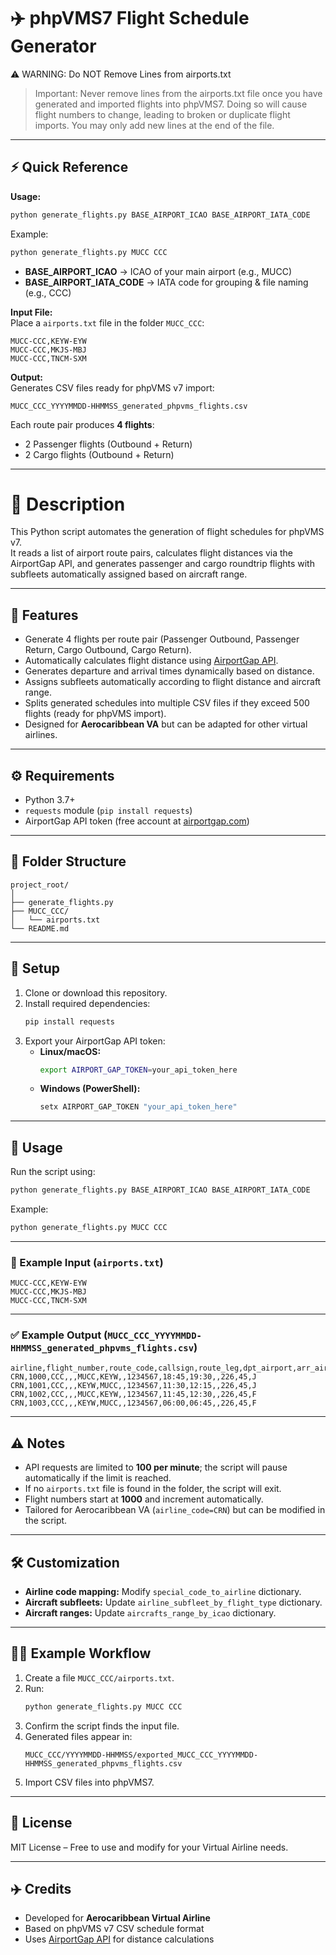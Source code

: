 # ✈️ phpVMS7 Flight Schedule Generator


⚠️ WARNING: Do NOT Remove Lines from airports.txt

> Important: Never remove lines from the airports.txt file once you have generated and imported flights into phpVMS7. Doing so will cause flight numbers to change, leading to broken or duplicate flight imports. You may only add new lines at the end of the file.


---

## ⚡ Quick Reference

**Usage:**

```bash
python generate_flights.py BASE_AIRPORT_ICAO BASE_AIRPORT_IATA_CODE
```

Example:

```bash
python generate_flights.py MUCC CCC
```

- **BASE_AIRPORT_ICAO** → ICAO of your main airport (e.g., MUCC)  
- **BASE_AIRPORT_IATA_CODE** → IATA code for grouping & file naming (e.g., CCC)

**Input File:**  
Place a `airports.txt` file in the folder `MUCC_CCC`:

```
MUCC-CCC,KEYW-EYW
MUCC-CCC,MKJS-MBJ
MUCC-CCC,TNCM-SXM
```

**Output:**  
Generates CSV files ready for phpVMS v7 import:

```
MUCC_CCC_YYYYMMDD-HHMMSS_generated_phpvms_flights.csv
```

Each route pair produces **4 flights**:
- 2 Passenger flights (Outbound + Return)
- 2 Cargo flights (Outbound + Return)

---

# 📌 Description

This Python script automates the generation of flight schedules for phpVMS v7.  
It reads a list of airport route pairs, calculates flight distances via the AirportGap API, and generates passenger and cargo roundtrip flights with subfleets automatically assigned based on aircraft range.

---

## 📌 Features

- Generate 4 flights per route pair (Passenger Outbound, Passenger Return, Cargo Outbound, Cargo Return).
- Automatically calculates flight distance using [AirportGap API](https://airportgap.com/).
- Generates departure and arrival times dynamically based on distance.
- Assigns subfleets automatically according to flight distance and aircraft range.
- Splits generated schedules into multiple CSV files if they exceed 500 flights (ready for phpVMS import).
- Designed for **Aerocaribbean VA** but can be adapted for other virtual airlines.

---

## ⚙️ Requirements

- Python 3.7+
- `requests` module (`pip install requests`)
- AirportGap API token (free account at [airportgap.com](https://airportgap.com/))

---

## 📂 Folder Structure

```
project_root/
│
├── generate_flights.py
├── MUCC_CCC/
│   └── airports.txt
└── README.md
```

---

## 🔑 Setup

1. Clone or download this repository.
2. Install required dependencies:
   ```bash
   pip install requests
   ```
3. Export your AirportGap API token:
   - **Linux/macOS:**
     ```bash
     export AIRPORT_GAP_TOKEN=your_api_token_here
     ```
   - **Windows (PowerShell):**
     ```powershell
     setx AIRPORT_GAP_TOKEN "your_api_token_here"
     ```

---

## 🚀 Usage

Run the script using:

```bash
python generate_flights.py BASE_AIRPORT_ICAO BASE_AIRPORT_IATA_CODE
```

Example:

```bash
python generate_flights.py MUCC CCC
```

---

### 📄 Example Input (`airports.txt`)

```
MUCC-CCC,KEYW-EYW
MUCC-CCC,MKJS-MBJ
MUCC-CCC,TNCM-SXM
```

---

### ✅ Example Output (`MUCC_CCC_YYYYMMDD-HHMMSS_generated_phpvms_flights.csv`)

```
airline,flight_number,route_code,callsign,route_leg,dpt_airport,arr_airport,alt_airport,days,dpt_time,arr_time,level,distance,flight_time,flight_type,load_factor,load_factor_variance,pilot_pay,route,notes,start_date,end_date,active,subfleets,fares,fields,event_id,user_id
CRN,1000,CCC,,,MUCC,KEYW,,1234567,18:45,19:30,,226,45,J
CRN,1001,CCC,,,KEYW,MUCC,,1234567,11:30,12:15,,226,45,J
CRN,1002,CCC,,,MUCC,KEYW,,1234567,11:45,12:30,,226,45,F
CRN,1003,CCC,,,KEYW,MUCC,,1234567,06:00,06:45,,226,45,F
```

---

## ⚠️ Notes

- API requests are limited to **100 per minute**; the script will pause automatically if the limit is reached.
- If no `airports.txt` file is found in the folder, the script will exit.
- Flight numbers start at **1000** and increment automatically.
- Tailored for Aerocaribbean VA (`airline_code=CRN`) but can be modified in the script.

---

## 🛠️ Customization

- **Airline code mapping:** Modify `special_code_to_airline` dictionary.
- **Aircraft subfleets:** Update `airline_subfleet_by_flight_type` dictionary.
- **Aircraft ranges:** Update `aircrafts_range_by_icao` dictionary.

---

## 👨‍💻 Example Workflow

1. Create a file `MUCC_CCC/airports.txt`.
2. Run:
   ```bash
   python generate_flights.py MUCC CCC
   ```
3. Confirm the script finds the input file.
4. Generated files appear in:
   ```
   MUCC_CCC/YYYYMMDD-HHMMSS/exported_MUCC_CCC_YYYYMMDD-HHMMSS_generated_phpvms_flights.csv
   ```
5. Import CSV files into phpVMS7.

---

## 📜 License

MIT License – Free to use and modify for your Virtual Airline needs.

---

## ✈️ Credits

- Developed for **Aerocaribbean Virtual Airline**  
- Based on phpVMS v7 CSV schedule format  
- Uses [AirportGap API](https://airportgap.com/) for distance calculations

